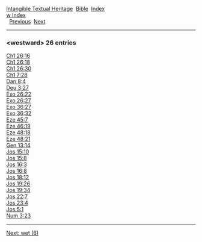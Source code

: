[Intangible Textual Heritage](../../index)  [Bible](../index) 
[Index](index)   
[w Index](_w_)  
  [Previous](c12367)  [Next](c12369) 

------------------------------------------------------------------------

### &lt;westward&gt; 26 entries

[Ch1 26:16](../kjv/ch1026.htm#016)  
[Ch1 26:18](../kjv/ch1026.htm#018)  
[Ch1 26:30](../kjv/ch1026.htm#030)  
[Ch1 7:28](../kjv/ch1007.htm#028)  
[Dan 8:4](../kjv/dan008.htm#004)  
[Deu 3:27](../kjv/deu003.htm#027)  
[Exo 26:22](../kjv/exo026.htm#022)  
[Exo 26:27](../kjv/exo026.htm#027)  
[Exo 36:27](../kjv/exo036.htm#027)  
[Exo 36:32](../kjv/exo036.htm#032)  
[Eze 45:7](../kjv/eze045.htm#007)  
[Eze 46:19](../kjv/eze046.htm#019)  
[Eze 48:18](../kjv/eze048.htm#018)  
[Eze 48:21](../kjv/eze048.htm#021)  
[Gen 13:14](../kjv/gen013.htm#014)  
[Jos 15:10](../kjv/jos015.htm#010)  
[Jos 15:8](../kjv/jos015.htm#008)  
[Jos 16:3](../kjv/jos016.htm#003)  
[Jos 16:8](../kjv/jos016.htm#008)  
[Jos 18:12](../kjv/jos018.htm#012)  
[Jos 19:26](../kjv/jos019.htm#026)  
[Jos 19:34](../kjv/jos019.htm#034)  
[Jos 22:7](../kjv/jos022.htm#007)  
[Jos 23:4](../kjv/jos023.htm#004)  
[Jos 5:1](../kjv/jos005.htm#001)  
[Num 3:23](../kjv/num003.htm#023)  

------------------------------------------------------------------------

[Next: wet (6)](c12369)

